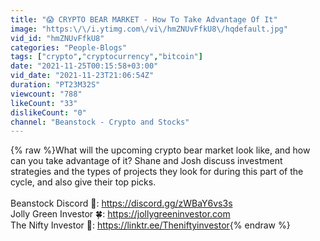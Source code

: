 ```yaml
---
title: "😱 CRYPTO BEAR MARKET - How To Take Advantage Of It"
image: "https:\/\/i.ytimg.com\/vi\/hmZNUvFfkU8\/hqdefault.jpg"
vid_id: "hmZNUvFfkU8"
categories: "People-Blogs"
tags: ["crypto","cryptocurrency","bitcoin"]
date: "2021-11-25T00:15:58+03:00"
vid_date: "2021-11-23T21:06:54Z"
duration: "PT23M32S"
viewcount: "788"
likeCount: "33"
dislikeCount: "0"
channel: "Beanstock - Crypto and Stocks"
---
```

{% raw %}What will the upcoming crypto bear market look like, and how can you take advantage of it? Shane and Josh discuss investment strategies and the types of projects they look for during this part of the cycle, and also give their top picks.<br /><br />Beanstock Discord 💬: <a rel="nofollow" target="blank" href="https://discord.gg/zWBaY6vs3s">https://discord.gg/zWBaY6vs3s</a><br />Jolly Green Investor 🍀: <a rel="nofollow" target="blank" href="https://jollygreeninvestor.com">https://jollygreeninvestor.com</a><br />The Nifty Investor 🤖: <a rel="nofollow" target="blank" href="https://linktr.ee/Theniftyinvestor">https://linktr.ee/Theniftyinvestor</a>{% endraw %}
